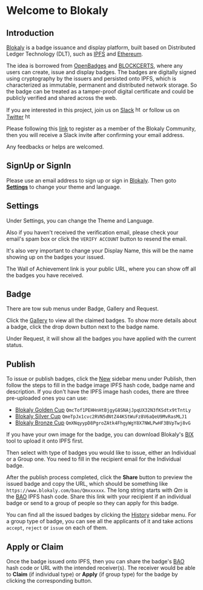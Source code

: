 # Welcome to Blokaly 

## Introduction

[Blokaly](https://www.blokaly.com) is a badge issuance and display platform, built based on Distributed Ledger Technology (DLT), such as [IPFS](https://ipfs.io/) and [Ethereum](https://www.ethereum.org/).

The idea is borrowed from [OpenBadges](https://openbadges.org/) and [BLOCKCERTS](http://www.blockcerts.org/), where any users can create, issue and display badges.
The badges are digitally signed using cryptography by the issuers and persisted onto IPFS, which is characterized as immutable, permanent and distributed network storage.
So the badge can be treated as a tamper-proof digital certificate and could be publicly verified and shared across the web.
  
If you are interested in this project, join us on [Slack](https://blokalyscope.slack.com) <img src="../../images/slack.png" alt="https://blokalyscope.slack.com" style="hight: 15px; width: 15px;"/> 
or follow us on [Twitter](https://twitter.com/blokaly) <img src="../../images/twitter.png" alt="https://twitter.com/blokaly" style="hight: 15px; width: 15px;"/> 

Please following this [link](https://www.blokaly.com/bao/QmQyyW1YaPz4N4ggnrSKuFwesbXNtgBLcBEB2BeXhMBvhF) to register as 
a member of the Blokaly Community, then you will receive a Slack invite after confirming your email address.

Any feedbacks or helps are welcomed.

## SignUp or SignIn

Please use an email address to sign up or sign in [Blokaly](https://www.blokaly.com).
Then goto [**Settings**](#settings) to change your theme and language.
 
## Settings 
Under Settings, you can change the Theme and Language.

Also if you haven't received the verification email, please check your email's spam box or click the `VERIFY ACCOUNT` button to resend the email.

It's also very important to change your Display Name, this will be the name showing up on the badges your issued.

The Wall of Achievement link is your public URL, where you can show off all the badges you have received. 

## Badge
There are tow sub menus under Badge, Gallery and Request.

Click the [Gallery](https://www.blokaly.com/gallery) to view all the claimed badges. To show more details about a badge, click the drop down button next to the badge name.

Under Request, it will show all the badges you have applied with the current status.


## Publish

To issue or publish badges, click the [New](https://www.blokaly.com/publish/new) sidebar menu under Publish, 
then follow the steps to fill in the badge image IPFS hash code, badge name and description.
If you don't have the IPFS image hash codes, there are three pre-uploaded ones you can use:

- [Blokaly Golden Cup](https://gateway.ipfs.io/ipfs/QmcTof1PEHHnHtBjgyG8SNAjJpqUX32N3fKSdtx9tTntLy) `QmcTof1PEHHnHtBjgyG8SNAjJpqUX32N3fKSdtx9tTntLy`
- [Blokaly Silver Cup](https://gateway.ipfs.io/ipfs/QmeTpJx1cvc2RVN5dNtZ44KStWuFz8V6aQeU9MvRasMLJ1) `QmeTpJx1cvc2RVN5dNtZ44KStWuFz8V6aQeU9MvRasMLJ1`
- [Blokaly Bronze Cup](https://gateway.ipfs.io/ipfs/QmXNqyypD8PgroZAtk4FhgyWgY8X7NWLPwHF3BVpTwj8vG) `QmXNqyypD8PgroZAtk4FhgyWgY8X7NWLPwHF3BVpTwj8vG`

If you have your own image for the badge, you can download Blokaly's [BIX](https://github.com/blokaly/bix) tool to upload it onto IPFS first.

Then select with type of badges you would like to issue, either an Individual or a Group one. You need to fill in the recipient email for the Individual badge.

After the publish process completed, click the **Share** button to preview the issued badge and copy the URL, which should be something like `https://www.blokaly.com/bao/Qmxxxxxx`.
The long string starts with _Qm_ is the [BAO](../../en/tech/#bao) IPFS hash code. Share this link with your recipient if an individual badge or send to a group of people so they can apply for this badge.
 
You can find all the issued badges by clicking the [History](https://www.blokaly.com/publish/history) sidebar menu.
For a group type of badge, you can see all the applicants of it and take actions `accept`, `reject` or `issue` on each of them.   


## Apply or Claim

Once the badge issued onto IPFS, then you can share the badge's [BAO](../../en/tech/#bao) hash code or URL with the intended receiver(s).
The receiver would be able to **Claim** (if individual type) or **Apply** (if group type) for the badge by clicking the corresponding button. 

